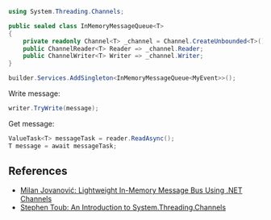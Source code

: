 ```csharp
using System.Threading.Channels;

public sealed class InMemoryMessageQueue<T>
{
	private readonly Channel<T> _channel = Channel.CreateUnbounded<T>();
	public ChannelReader<T> Reader => _channel.Reader;
	public ChannelWriter<T> Writer => _channel.Writer;
}
```

```csharp
builder.Services.AddSingleton<InMemoryMessageQueue<MyEvent>>();
```

Write message:
```csharp
writer.TryWrite(message);
```

Get message:
```csharp
ValueTask<T> messageTask = reader.ReadAsync();
T message = await messageTask;
```

## References

- [Milan Jovanović: Lightweight In-Memory Message Bus Using .NET Channels](https://www.milanjovanovic.tech/blog/lightweight-in-memory-message-bus-using-dotnet-channels)
- [Stephen Toub: An Introduction to System.Threading.Channels](https://devblogs.microsoft.com/dotnet/an-introduction-to-system-threading-channels/)